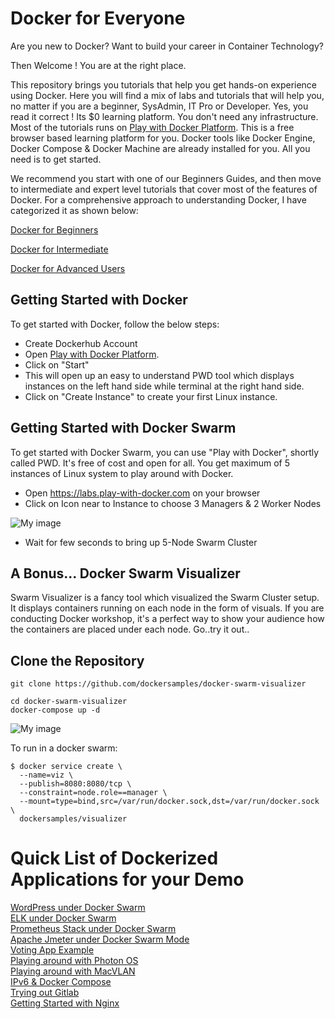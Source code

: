 # Docker for Everyone

Are you new to Docker? Want to build your career in Container Technology? 

Then Welcome ! You are at the right place.

This repository brings you tutorials that help you get hands-on experience using Docker. Here you will find a mix of labs and tutorials that will help you, no matter if you are a beginner, SysAdmin, IT Pro or Developer. Yes, you read it correct ! Its $0 learning platform. You don't need any infrastructure. Most of the tutorials runs on [Play with Docker Platform](http://play-with-docker). This is a free browser based learning platform for you. Docker tools like Docker Engine, Docker Compose & Docker Machine are already installed for you. All you need is to get started.

We recommend you start with one of our Beginners Guides, and then move to intermediate and expert level tutorials that cover most of the features of Docker. For a comprehensive approach to understanding Docker, I have categorized it as shown below:

[Docker for Beginners](https://github.com/ajeetraina/docker101/tree/master/beginners/README.md)<br>

[Docker for Intermediate](https://github.com/ajeetraina/docker101/tree/master/intermediate/README.md)<br>

[Docker for Advanced Users](https://github.com/ajeetraina/docker101/tree/master/advanced/README.md)<br>


## Getting Started with Docker 

To get started with Docker, follow the below steps:

- Create Dockerhub Account
- Open  [Play with Docker Platform](http://play-with-docker). 
- Click on "Start" 
- This will open up an easy to understand PWD tool which displays instances on the left hand side while terminal at the right hand side. 
- Click on "Create Instance" to create your first Linux instance.

## Getting Started with Docker Swarm

To get started with Docker Swarm, you can use "Play with Docker", shortly called PWD. It's free of cost and open for all.
You get maximum of 5 instances of Linux system to play around with Docker.

- Open https://labs.play-with-docker.com on your browser
- Click on Icon near to Instance to choose 3 Managers & 2 Worker Nodes


![My image](https://github.com/ajeetraina/docker101/blob/master/images/pwd_1.png)


- Wait for few seconds to bring up 5-Node Swarm Cluster



## A Bonus... Docker Swarm Visualizer 

Swarm Visualizer is a fancy tool which visualized the Swarm Cluster setup. It displays containers running on each node in the form of visuals. If you are conducting Docker workshop, it's a perfect way to show your audience how the containers are placed under each node. Go..try it out..

## Clone the Repository

```
git clone https://github.com/dockersamples/docker-swarm-visualizer
```



```
cd docker-swarm-visualizer
docker-compose up -d
```

![My image](https://github.com/ajeetraina/docker101/blob/master/images/visualizer.png)

To run in a docker swarm:

```
$ docker service create \
  --name=viz \
  --publish=8080:8080/tcp \
  --constraint=node.role==manager \
  --mount=type=bind,src=/var/run/docker.sock,dst=/var/run/docker.sock \
  dockersamples/visualizer
```

# Quick List of Dockerized Applications for your Demo

[WordPress under Docker Swarm](https://github.com/ajeetraina/docker101/tree/master/play-with-docker/wordpress/example1/README.md)<br>
[ELK under Docker Swarm](https://github.com/ajeetraina/docker101/tree/master/play-with-docker/ELK/README.md)<br>
[Prometheus Stack under Docker Swarm](https://github.com/ajeetraina/docker101/tree/master/play-with-docker/docker-prometheus-swarm/README.md)<br>
[Apache Jmeter under Docker Swarm Mode](https://github.com/ajeetraina/docker101/tree/master/play-with-docker/jmeter-docker/README.md)<br>
[Voting App Example](https://github.com/ajeetraina/docker101/tree/master/play-with-docker/example-voting-app/README.md)<br>
[Playing around with Photon OS](https://github.com/ajeetraina/docker101/tree/master/play-with-docker/vmware/powercli/README.md)<br>
[Playing around with MacVLAN](https://github.com/ajeetraina/docker101/tree/master/play-with-docker/macvlan/README.md)<br>
[IPv6 & Docker Compose](https://github.com/ajeetraina/docker101/tree/master/play-with-docker/ipv6/README.md)<br>
[Trying out Gitlab](https://github.com/ajeetraina/docker101/tree/master/play-with-docker/gitlab/README.md)<br>
[Getting Started with Nginx](https://github.com/ajeetraina/docker101/tree/master/play-with-docker/nginx/README.md)<br>

